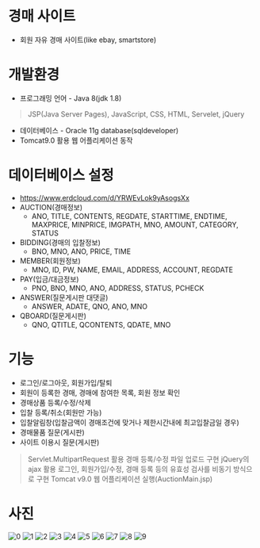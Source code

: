 # 경매 사이트
* 회원 자유 경매 사이트(like ebay, smartstore)

# 개발환경
* 프로그래밍 언어 - Java 8(jdk 1.8)
> JSP(Java Server Pages), JavaScript, CSS, HTML, Servelet,  jQuery
* 데이터베이스 - Oracle 11g database(sqldeveloper)
* Tomcat9.0 활용 웹 어플리케이션 동작

# 데이터베이스 설정 
* https://www.erdcloud.com/d/YRWEvLok9yAsogsXx
* AUCTION(경매정보) 
  * ANO, TITLE, CONTENTS, REGDATE, STARTTIME, ENDTIME, MAXPRICE, MINPRICE, IMGPATH, MNO, AMOUNT, CATEGORY, STATUS
* BIDDING(경매의 입찰정보) 
  * BNO, MNO, ANO, PRICE, TIME
* MEMBER(회원정보) 
  * MNO, ID, PW, NAME, EMAIL, ADDRESS, ACCOUNT, REGDATE
* PAY(입금/대금정보) 
  * PNO, BNO, MNO, ANO, ADDRESS, STATUS, PCHECK
* ANSWER(질문게시판 대댓글) 
  * ANSWER, ADATE, QNO, ANO, MNO
* QBOARD(질문게시판) 
  * QNO, QTITLE, QCONTENTS, QDATE, MNO

# 기능
* 로그인/로그아웃, 회원가입/탈퇴
* 회원이 등록한 경매, 경매에 참여한 목록, 회원 정보 확인
* 경매상품 등록/수정/삭제
* 입찰 등록/취소(회원만 가능)
* 입찰알림창(입찰금액이 경매조건에 맞거나 제한시간내에 최고입찰금일 경우)
* 경매물품 질문(게시판)
* 사이트 이용시 질문(게시판)
> Servlet.MultipartRequest 활용 경매 등록/수정 파일 업로드 구현
> jQuery의 ajax 활용 로그인, 회원가입/수정, 경매 등록 등의 유효성 검사를 비동기 방식으로 구현
> Tomcat v9.0 웹 어플리케이션 실행(AuctionMain.jsp)

# 사진
![0](https://user-images.githubusercontent.com/55347692/112752365-b4f71b80-900d-11eb-9799-249e50ae56b7.png)
![1](https://user-images.githubusercontent.com/55347692/112748162-0515b400-8ff5-11eb-8492-f6a046be9492.PNG)
![2](https://user-images.githubusercontent.com/55347692/112748164-06df7780-8ff5-11eb-8b8c-16fa4a6b25ac.PNG)
![3](https://user-images.githubusercontent.com/55347692/112748165-07780e00-8ff5-11eb-8d93-8f1642f5e9d2.PNG)
![4](https://user-images.githubusercontent.com/55347692/112748167-07780e00-8ff5-11eb-9908-ec31060f1b9e.PNG)
![5](https://user-images.githubusercontent.com/55347692/112748168-0810a480-8ff5-11eb-8185-0bc6ddd57736.PNG)
![6](https://user-images.githubusercontent.com/55347692/112748169-0810a480-8ff5-11eb-91e9-13a90eaabdc8.PNG)
![7](https://user-images.githubusercontent.com/55347692/112748170-08a93b00-8ff5-11eb-8d0b-8755bb3d3f4e.PNG)
![8](https://user-images.githubusercontent.com/55347692/112748171-08a93b00-8ff5-11eb-8ab1-0c035cd7baf8.PNG)
![9](https://user-images.githubusercontent.com/55347692/112748172-0941d180-8ff5-11eb-8178-cc78c777f7b7.PNG)